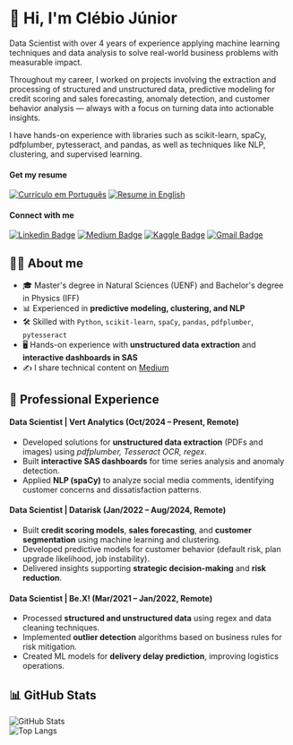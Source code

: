 # 👋 Hi, I'm Clébio Júnior

Data Scientist with over 4 years of experience applying machine learning techniques and data analysis to solve real-world business problems with measurable impact.

Throughout my career, I worked on projects involving the extraction and processing of structured and unstructured data, predictive modeling for credit scoring and sales forecasting, anomaly detection, and customer behavior analysis — always with a focus on turning data into actionable insights.

I have hands-on experience with libraries such as scikit-learn, spaCy, pdfplumber, pytesseract, and pandas, as well as techniques like NLP, clustering, and supervised learning.

#### Get my resume

[![Currículo em Português](https://img.shields.io/badge/Download-CV%20PT--BR-green?style=flat&logo=adobeacrobatreader)](https://github.com/juniorcl/resume/blob/main/resume_portuguese.pdf?raw=true)
[![Resume in English](https://img.shields.io/badge/Download-Resume%20EN-blue?style=flat&logo=adobeacrobatreader)](https://github.com/juniorcl/resume/blob/main/resume_english.pdf?raw=true)

#### Connect with me
[![Linkedin Badge](https://img.shields.io/badge/LinkedIn-0077B5?style=flat&logo=linkedin&logoColor=white)](https://www.linkedin.com/in/clebiojunior/)
[![Medium Badge](https://img.shields.io/badge/Medium-12100E?style=flat&logo=medium&logoColor=white)](https://www.medium.com/@juniorcl)
[![Kaggle Badge](https://img.shields.io/badge/-Kaggle-23BFFF?style=flat&logo=Kaggle&logoColor=white)](https://www.kaggle.com/juniorcl)
[![Gmail Badge](https://img.shields.io/badge/Gmail-D14836?style=flat&logo=gmail&logoColor=white&link=mailto:clebiomojunior@gmail.com)](mailto:clebiomojunior@gmail.com)

## 👨‍💻 About me
- 🎓 Master's degree in Natural Sciences (UENF) and Bachelor's degree in Physics (IFF)  
- 📊 Experienced in **predictive modeling, clustering, and NLP**  
- 🛠️ Skilled with `Python`, `scikit-learn`, `spaCy`, `pandas`, `pdfplumber`, `pytesseract`  
- 🖥️ Hands-on experience with **unstructured data extraction** and **interactive dashboards in SAS**  
- ✍️ I share technical content on [Medium](https://medium.com/@juniorcl)

## 💼 Professional Experience

#### Data Scientist | Vert Analytics (Oct/2024 – Present, Remote)

* Developed solutions for **unstructured data extraction** (PDFs and images) using *pdfplumber, Tesseract OCR, regex*.
* Built **interactive SAS dashboards** for time series analysis and anomaly detection.
* Applied **NLP (spaCy)** to analyze social media comments, identifying customer concerns and dissatisfaction patterns.

#### Data Scientist | Datarisk (Jan/2022 – Aug/2024, Remote)

* Built **credit scoring models**, **sales forecasting**, and **customer segmentation** using machine learning and clustering.
* Developed predictive models for customer behavior (default risk, plan upgrade likelihood, job instability).
* Delivered insights supporting **strategic decision-making** and **risk reduction**.

#### Data Scientist | Be.X! (Mar/2021 – Jan/2022, Remote)

* Processed **structured and unstructured data** using regex and data cleaning techniques.
* Implemented **outlier detection** algorithms based on business rules for risk mitigation.
* Created ML models for **delivery delay prediction**, improving logistics operations.

## 📊 GitHub Stats

![GitHub Stats](https://github-readme-stats.vercel.app/api?username=juniorcl&show_icons=true&theme=tokyonight)  
![Top Langs](https://github-readme-stats.vercel.app/api/top-langs/?username=juniorcl&layout=compact&theme=tokyonight)

